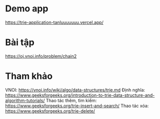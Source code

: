 # Demo app
https://trie-application-tanluuuuuuu.vercel.app/

# Bài tập
https://oj.vnoi.info/problem/chain2

# Tham khảo
VNOI: https://vnoi.info/wiki/algo/data-structures/trie.md
Định nghĩa: https://www.geeksforgeeks.org/introduction-to-trie-data-structure-and-algorithm-tutorials/
Thao tác thêm, tìm kiếm: https://www.geeksforgeeks.org/trie-insert-and-search/
Thao tác xóa: https://www.geeksforgeeks.org/trie-delete/